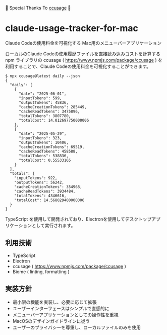 🎉 Special Thanks To [ccusage](https://www.npmjs.com/package/ccusage) 🎉


# claude-usage-tracker-for-mac

Claude Codeの使用料金を可視化する Mac用のメニューバーアプリケーション

ローカルのClaude Codeの使用履歴ファイルを直接読み込みコストを計算する npm ライブラリの ccusage ( https://www.npmjs.com/package/ccusage ) を利用することで、Claude Codeの使用料金を可視化することができます。

```shell
$ npx ccusage@latest daily --json
{
  "daily": [
    {
      "date": "2025-06-01",
      "inputTokens": 599,
      "outputTokens": 45836,
      "cacheCreationTokens": 285449,
      "cacheReadTokens": 3475896,
      "totalTokens": 3807780,
      "totalCost": 14.012697750000006
    },
    {
      "date": "2025-05-29",
      "inputTokens": 323,
      "outputTokens": 10406,
      "cacheCreationTokens": 69519,
      "cacheReadTokens": 458588,
      "totalTokens": 538836,
      "totalCost": 0.55533165
    }
  ],
  "totals": {
    "inputTokens": 922,
    "outputTokens": 56242,
    "cacheCreationTokens": 354968,
    "cacheReadTokens": 3934484,
    "totalTokens": 4346616,
    "totalCost": 14.568029400000006
  }
}
```

TypeScript を使用して開発されており、Electronを使用してデスクトップアプリケーションとして実行されます。

## 利用技術

- TypeScript
- Electron
- ccusage ( https://www.npmjs.com/package/ccusage )
- Biome ( linting, formatting )

## 実装方針

- 最小限の機能を実装し、必要に応じて拡張
- ユーザーインターフェースはシンプルで直感的に
- メニューバーアプリケーションとしての操作性を重視
- MacOSのデザインガイドラインに従う
- ユーザーのプライバシーを尊重し、ローカルファイルのみを使用

